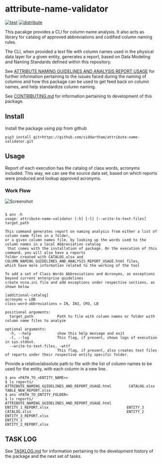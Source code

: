 # attribute-name-validator
[![test](https://github.com/siddartham/attribute-name-validator/actions/workflows/test.yml/badge.svg)](https://github.com/siddartham/attribute-name-validator/actions/workflows/test.yml)
[![distribute](https://github.com/siddartham/attribute-name-validator/actions/workflows/distribute.yml/badge.svg)](https://github.com/siddartham/attribute-name-validator/actions/workflows/distribute.yml)

This pacakge provides a CLI for column name analysis. It also acts as library for catalog of approved abbreviations and codified column naming rules.

The CLI, when provided a text file with column names used in the physical data layer for a given entity,
generates a report, based on Data Modeling and Naming Standards defined within this repository.


See [ATTRIBUTE NAMING GUIDELINES AND ANALYSIS REPORT USAGE](documentation/ATTRIBUTE_NAMING_GUIDELINES_AND_ANALYSIS_REPORT_USAGE.md) for further
information pertaining to the issues faced during the naming of columns and how this package
can be used to get feed back on column names, and help standardize column naming.

See [CONTRIBUTING.md](documentation/CONTRIBUTING.md) for information pertaining to
development of this package.


## Install

Install the package using pip from github

```shell script
pip3 install git+https://github.com/siddartham/attribute-name-validator.git
```

## Usage

Report of each execution has the catalog of class words, acronyms included. This way, we can see the source data set, based on which reports were produced and lookup approved acronyms.

### Work Flow
![Screenshot](documentation/AttributeNameValidator.png)

```shell

$ anv -h
usage: attribute-name-validator [-h] [-l] [--write-to-text-files] target_path

This command generates report on naming analysis from either a list of column name files in a folder,
or a given column names file, by looking up the words used to the column names in a local Abbreviation catalog
 that comes with the installation of package. On the execution of this command, you will also have a reports
folder created with CATALOG.xlsx and COLUMN_NAMING_GUIDELINES_AND_ANALYSIS_REPORT_USAGE.html files,
which have more information related to the working of the tool

To add a set of Class Words Abbreviations and Acronyms, as exceptions beyond current enterprise guidelines
create ncna.ini file and add exceptions under respective sections, as shown below

[additional-catalog]
acronyms = LOB
class-word-abbreviations = IN, IN3, CM3, LB

positional arguments:
  target_path           Path to file with column names or folder with column name files to analyze

optional arguments:
  -h, --help            show this help message and exit
  -l, --log             This flag, if present, shows logs of execution in sys.stdout.
  --write-to-text-files, -wttf
                        This flag, if present, also creates text files of reports under their respective entity specific folder.

```
Provide a relative/absolute path to file with the list of column names to be used for the entity, with each column in a new line.

```shell
$ anv <PATH_TO_<ENTITY_NAME>>
$ ls reports/
ATTRIBUTE_NAMING_GUIDELINES_AND_REPORT_USAGE.html        CATALOG.xlsx                            TABLE_NEW_REPORT.xlsx
$ anv <PATH_TO_ENTITY_FOLDER>
$ ls reports/
ATTRIBUTE_NAMING_GUIDELINES_AND_REPORT_USAGE.html       ENTITY_1_REPORT.xlsx                                    ENTITY_3
CATALOG.xlsx                                            ENTITY_2                                                ENTITY_3_REPORT.xlsx
ENTITY_1                                                ENTITY_2_REPORT.xlsx
```

## TASK LOG
See [TASKLOG.md](documentation/TASKLOG.md) for information pertaining to the development history of the package and
the next set of tasks.

